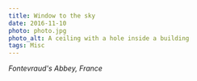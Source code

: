 ```yaml
---
title: Window to the sky
date: 2016-11-10
photo: photo.jpg
photo_alt: A ceiling with a hole inside a building
tags: Misc
---
```


_Fontevraud's Abbey, France_
